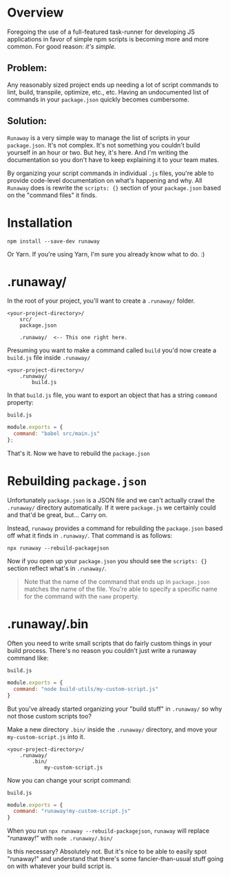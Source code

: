 # Overview

Foregoing the use of a full-featured task-runner for developing JS applications 
in favor of simple npm scripts is becoming more and more common.  For good 
reason: *it's simple.*

## Problem:

Any reasonably sized project ends up needing a lot of script 
commands to lint, build, transpile, optimize, etc., etc.  Having an undocumented
list of commands in your `package.json` quickly becomes cumbersome.

## Solution:

`Runaway` is a very simple way to manage the list of scripts in 
your `package.json`.  It's not complex.  It's not something you couldn't build 
yourself in an hour or two.  But hey, it's here.  And I'm writing the 
documentation so you don't have to keep explaining it to your team mates.

By organizing your script commands in individual `.js` files, you're able to 
provide code-level documentation on what's happening and why.  All `Runaway` 
does is rewrite the `scripts: {}` section of your `package.json` based on the 
"command files" it finds.


# Installation

```
npm install --save-dev runaway
```

Or Yarn.  If you're using Yarn, I'm sure you already know what to do. :)


# .runaway/

In the root of your project, you'll want to create a `.runaway/` folder.

```
<your-project-directory>/
    src/
    package.json
    
    .runaway/  <-- This one right here.
```

Presuming you want to make a command called `build` you'd now create a 
`build.js` file inside `.runaway/`

```
<your-project-directory>/
    .runaway/
        build.js
```

In that `build.js` file, you want to export an object that has a string 
`command` property:

`build.js`
```javascript
module.exports = {
  command: "babel src/main.js"
};
```

That's it.  Now we have to rebuild the `package.json`


# Rebuilding `package.json`

Unfortunately `package.json` is a JSON file and we can't actually crawl the 
`.runaway/` directory automatically.  If it were `package.js` we certainly could 
and that'd be great, but... Carry on.

Instead, `runaway` provides a command for rebuilding the `package.json` based 
off what it finds in `.runaway/`.  That command is as follows:

`npx runaway --rebuild-packagejson`

Now if you open up your `package.json` you should see the `scripts: {}` section 
reflect what's in `.runaway/`.

> Note that the name of the command that ends up in `package.json` matches the 
name of the file.  You're able to specify a specific name for the command with 
the `name` property.


# .runaway/.bin

Often you need to write small scripts that do fairly custom things in your 
build process.  There's no reason you couldn't just write a runaway command 
like:

`build.js`
```javascript
module.exports = {
  command: "node build-utils/my-custom-script.js"
}
```

But you've already started organizing your "build stuff" in `.runaway/` so why 
not those custom scripts too?

Make a new directory `.bin/` inside the `.runaway/` directory, and move your 
`my-custom-script.js` into it.

```
<your-project-directory>/
    .runaway/
        .bin/
            my-custom-script.js
```

Now you can change your script command:

`build.js`
```javascript
module.exports = {
  command: "runaway!my-custom-script.js"
}
```

When you run `npx runaway --rebuild-packagejson`, `runaway` will replace 
"runaway!" with `node .runaway/.bin/`

Is this necessary?  Absolutely not.  But it's nice to be able to easily spot 
"runaway!" and understand that there's some fancier-than-usual stuff going on 
with whatever your build script is.

